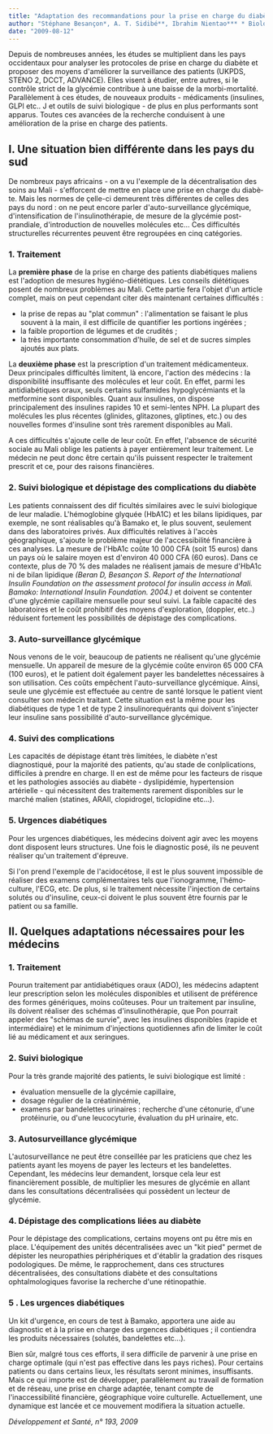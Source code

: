 ```yaml
---
title: "Adaptation des recommandations pour la prise en charge du diabète au Mali"
author: "Stéphane Besançon*, A. T. Sidibé**, Ibrahim Nientao*** * Biologiste et nutritionniste, directeur de l'ONG Santé Diabète Mali, Bamako, Mali. ** Pr agrégée en endocrinologie-diabétologie, hôpital du point G, Bamako, Mali *** Médecin diabétologue, Centre National de Lutte contre le Diabète, Bamako, Mali."
date: "2009-08-12"
---
```


Depuis de nombreuses années, les études se multiplient dans les pays occidentaux pour analyser les protocoles de prise en charge du diabète et proposer des moyens d'améliorer la surveillance des patients (UKPDS, STENO 2, DCCT, ADVANCE). Elles visent à étudier, entre autres, si le contrôle strict de la glycémie contribue à une baisse de la morbi-mortalité. Parallèlement à ces études, de nouveaux produits - médicaments (insulines, GLPl etc.. J et outils de suivi biologique - de plus en plus perfor­mants sont apparus. Toutes ces avancées de la recherche conduisent à une amélioration de la prise en charge des patients.
## I. Une situation bien différente dans les pays du sud

De nombreux pays africains - on a vu l'exemple de la décentralisation des soins au Mali - s'efforcent de mettre en place une prise en charge du diabè­te. Mais les normes de çelle-ci demeurent très différentes de celles des pays du nord : on ne peut encore parler d'auto-surveillance glycémique, d'intensification de l'insulinothérapie, de mesure de la glycémie post-prandiale, d'introduction de nouvelles molécules etc... Ces difficultés structu­relles récurrentes peuvent être regroupées en cinq catégories.

### 1. Traitement

La **première phase** de la prise en charge des patients diabétiques maliens est l'adoption de mesures hygiéno-diététiques. Les conseils diété­tiques posent de nombreux problèmes au Mali. Cette partie fera l'objet d'un article complet, mais on peut cependant citer dès maintenant certaines difficultés :

*   la prise de repas au "plat commun" : l'alimentation se faisant le plus souvent à la main, il est dif­ficile de quantifier les portions ingérées ;
*   la faible proportion de légumes et de crudités ;
*   la très importante consommation d'huile, de sel et de sucres simples ajoutés aux plats.

La **deuxième phase** est la prescription d'un traite­ment médicamenteux. Deux principales difficultés limitent, là encore, l'action des médecins : la dis­ponibilité insuffisante des molécules et leur coût. En effet, parmi les antidiabétiques oraux, seuls cer­tains sulfamides hypoglycémiants et la metformine sont disponibles. Quant aux insulines, on dispose principalement des insulines rapides 10 et semi­-lentes NPH. La plupart des molécules les plus récentes (glinides, glitazones, gliptines, etc.) ou des nouvelles formes d'insuline sont très rarement disponibles au Mali.

A ces difficultés s'ajoute celle de leur coût. En effet, l'absence de sécurité sociale au Mali oblige les patients à payer entièrement leur traitement. Le médecin ne peut donc être certain qu'ils puissent respecter le traitement prescrit et ce, pour des rai­sons financières.

### 2. Suivi biologique et dépistage des complications du diabète

Les patients connaissent des dif ficultés similaires avec le suivi biologique de leur maladie. L'hémoglo­bine glyquée (HbA1C) et les bilans lipidiques, par exemple, ne sont réalisables qu'à Bamako et, le plus souvent, seulement dans des laboratoires privés. Aux difficultés relatives à l'accès géographique, s'ajoute le problème majeur de l'accessibilité finan­cière à ces analyses. La mesure de l'HbA1c coûte 10 000 CFA (soit 15 euros) dans un pays où le salaire moyen est d'environ 40 000 CFA (60 euros). Dans ce contexte, plus de 70 % des malades ne réalisent jamais de mesure d'HbA1c ni de bilan lipidique _(Beran D, Besançon S. Report of the International Insulin Foundation on the assessment protocol for insulin access in Mali. Bamako: International Insulin Foundation. 2004.)_ et doivent se contenter d'une glycé­mie capillaire mensuelle pour seul suivi. La faible capacité des laboratoires et le coût prohi­bitif des moyens d'exploration, (doppler, etc..) réduisent fortement les possibilités de dépistage des complications.

### 3. Auto-surveillance glycémique

Nous venons de le voir, beaucoup de patients ne réalisent qu'une glycémie mensuelle. Un appareil de mesure de la glycémie coûte environ 65 000 CFA (100 euros), et le patient doit également payer les bandelettes nécessaires à son utilisation. Ces coûts empêchent l'auto-surveillance glycémique. Ainsi, seule une glycémie est effectuée au centre de santé lorsque le patient vient consulter son médecin traitant. Cette situation est la même pour les diabétiques de type 1 et de type 2 insulino­requérants qui doivent s'injecter leur insuline sans possibilité d'auto-surveillance glycémique.

### 4. Suivi des complications

Les capacités de dépistage étant très limitées, le diabète n'est diagnostiqué, pour la majorité des patients, qu'au stade de conlplications, difficiles à prendre en charge. Il en est de même pour les facteurs de risque et les pathologies associés au diabète - dyslipidémie, hypertension artérielle - qui nécessitent des traitements rarement disponibles sur le marché malien (statines, ARAII, clopidrogel, ticlopidine etc...).

### 5. Urgences diabétiques

Pour les urgences diabétiques, les médecins doi­vent agir avec les moyens dont disposent leurs structures. Une fois le diagnostic posé, ils ne peu­vent réaliser qu'un traitement d'épreuve.

Si l'on prend l'exemple de l'acidocétose, il est le plus souvent impossible de réaliser des examens complémentaires tels que l'ionogramme, l'hémo­culture, l'ECG, etc. De plus, si le traitement néces­site l'injection de certains solutés ou d'insuline, ceux-ci doivent le plus souvent être fournis par le patient ou sa famille.

## Il. Quelques adaptations nécessaires pour les médecins

### **1. Traitement**

Pourun traitement par antidiabétiques oraux (ADO), les médecins adaptent leur prescription selon les molécules disponibles et utilisent de pré­férence des formes génériques, moins coûteuses. Pour un traitement par insuline, ils doivent réaliser des schémas d'insulinothérapie, que Pon pourrait appeler des "schémas de survie", avec les insulines disponibles (rapide et intermédiaire) et le minimum d'injections quotidiennes afin de limiter le coût lié au médicament et aux seringues.

### 2. Suivi biologique

Pour la très grande majorité des patients, le suivi biologique est limité :

*   évaluation mensuelle de la glycémie capillaire,
*   dosage régulier de la créatininémie,
*   examens par bandelettes urinaires : recherche d'une cétonurie, d'une protéinurie, ou d'une leucocyturie, évaluation du pH urinaire, etc.

### 3. Autosurveillance glycémique

L'autosurveillance ne peut être conseillée par les praticiens que chez les patients ayant les moyens de payer les lecteurs et les bandelettes. Cependant, les médecins leur demandent, lorsque cela leur est financièrement possible, de multiplier les mesures de glycémie en allant dans les consultations décen­tralisées qui possèdent un lecteur de glycémie.

### 4. Dépistage des complications liées au diabète

Pour le dépistage des complications, certains moyens ont pu être mis en place. L'équipement des unités décentralisées avec un "kit pied" permet de dépister les neuropathies périphériques et d'établir la gradation des risques podologiques. De même, le rapprochement, dans ces structures décentralisées, des consultations diabète et des consultations ophtalmologiques favorise la recherche d'une rétinopathie.

### 5 . Les urgences diabétiques

Un kit d'urgence, en cours de test à Bamako, apportera une aide au diagnostic et à la prise en charge des urgences diabétiques ; il contiendra les produits nécessaires (solutés, bandelettes etc...).

Bien sûr, malgré tous ces efforts, il sera difficile de parvenir à une prise en charge optimale (qui n'est pas effective dans les pays riches). Pour certains patients ou dans certains lieux, les résultats seront minimes, insuffisants. Mais ce qui importe est de développer, parallèlement au travail de formation et de réseau, une prise en charge adaptée, tenant compte de l'inaccessibilité financière, géogra­phique voire culturelle. Actuellement, une dyna­mique est lancée et ce mouvement modifiera la situation actuelle.

_Développement et Santé, n° 193, 2009_